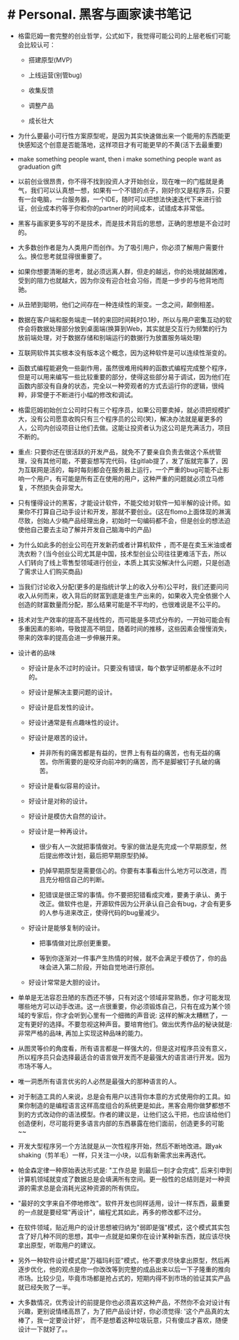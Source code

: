 # # Personal. 黑客与画家读书笔记

- 格雷厄姆一套完整的创业哲学，公式如下，我觉得可能公司的上层老板们可能会比较认可：
  
  - 搭建原型(MVP)
  
  - 上线运营(别管bug)
  
  - 收集反馈
  
  - 调整产品
  
  - 成长壮大

- 为什么要最小可行性方案原型呢，是因为其实快速做出来一个能用的东西能更快感知这个创意是否能落地，这样项目才有可能更早的不黄(活下去最重要)

- make something people want, then i make something people want as graduation gift

- 以前创业很昂贵，你不得不找到投资人才开始创业，现在唯一的门槛就是勇气，我们可以认真想一想，如果有一个不错的点子，刚好你又是程序员，只要有一台电脑，一台服务器，一个IDE，随时可以把想法快速迭代下来进行验证，创业成本约等于你和你的partner的时间成本，试错成本非常低。

- 黑客与画家更多写的不是技术，而是技术背后的思想，正确的思想是不会过时的。

- 大多数创作者是为人类用户而创作。为了吸引用户，你必须了解用户需要什么。换位思考就显得很重要了。

- 如果你想要清晰的思考，就必须远离人群，但走的越远，你的处境就越困难，受到的阻力也就越大，因为你没有迎合社会习俗，而是一步步的与他背地而驰。

- 从丑陋到聪明，他们之间存在一种连续性的渐变。一念之间，颠倒相差。

- 数据在客户端和服务端走一转的来回时间耗时0.1秒，所以与用户密集互动的软件会将数据处理部分放到桌面端(换算到Web，其实就是交互行为频繁的行为放前端处理，对于数据存储和别端运行的数据行为放置服务端处理)

- 互联网软件其实根本没有版本这个概念，因为这种软件是可以连续性渐变的。

- 函数式编程能避免一些副作用，虽然很难用纯粹的函数式编程完成整个程序，但是可以用来编写一些比较重要的部分，使得这些部分易于调试，因为他们在函数内部没有自身的状态，完全以一种旁观者的方式去运行你的逻辑，很纯粹，非常便于不断进行小幅的修改和调试。

- 格雷厄姆初始创立公司时只有三个程序员，如果公司要卖掉，就必须把规模扩大，没有公司愿意收购只有三个程序员的公司(笑)，解决办法就是雇更多的人，公司内创设项目让他们去做。这能让投资者认为这公司是充满活力，项目不断的。

- 重点: 只要你还在很活跃的开发产品，就免不了要亲自负责去做这个系统管理，没有其他可能，不要妄想写完代码，往gitlab提了，发了版就完事了，因为互联网是活的，每时每刻都会在服务器上运行，一个严重的bug可能不止影响一个用户，有可能是所有正在使用的用户，这种严重的问题就必须立马修复，不然损失会非常大。

- 只有懂得设计的黑客，才能设计软件，不能交给对软件一知半解的设计师。如果你不打算自己动手设计和开发，那就不要创业。(这在flomo上面体现的淋漓尽致，创始人少楠产品经理出身，初始时一句编码都不会，但是创业的想法迫使他自己要去主动了解并开发自己脑海中的产品)

- 为什么如此多的创业公司在开发新药或者计算机软件 ，而不是在卖玉米油或者洗衣粉？(当今创业公司尤其是中国，技术型创业公司往往更难活下去，所以人们转向了线上零售型领域进行创业，本质上其实没解决什么问题，只是创造了需求让人们购买商品)

- 当我们讨论收入分配(更多的是指统计学上的收入分布)公平时，我们还要问问收入从何而来，收入背后的财富到底是谁生产出来的，如果收入完全依据个人创造的财富数量而分配，那么结果可能是不平均的，也很难说是不公平的。

- 技术对生产效率的提高不是线性的，而可能是多项式分布的，一开始可能会有多重因素的影响，导致提高不明显，随着时间的推移，这些因素会慢慢消失，带来的效率的提高会进一步伸展开来。

- 设计者的品味
  
  - 好设计是永不过时的设计。只要没有错误，每个数学证明都是永不过时的。
  
  - 好设计是解决主要问题的设计。
  
  - 好设计是启发性的设计。
  
  - 好设计通常是有点趣味性的设计。
  
  - 好设计是艰苦的设计。
    
    - 并非所有的痛苦都是有益的，世界上有有益的痛苦，也有无益的痛苦。你所需要的是咬牙向前冲刺的痛苦，而不是脚被钉子扎破的痛苦。
  
  - 好设计是看似容易的设计。
  
  - 好设计是对称的设计。
  
  - 好设计是模仿大自然的设计。
  
  - 好设计是一种再设计。
    
    - 很少有人一次就把事情做对。专家的做法是先完成一个早期原型，然后提出修改计划，最后把早期原型扔掉。
    
    - 扔掉早期原型是需要信心的。你要有本事看出什么地方可以改进，而且充分相信自己的判断。
    
    - 犯错误是很正常的事情。你不要把犯错看成灾难，要勇于承认、勇于改正。做软件也是，开源软件因为公开承认自己会有bug，才会有更多的人参与进来改正，使得代码的bug量减少。
  
  - 好设计是能够复制的设计。
    
    - 把事情做对比原创更重要。
    
    - 等到你逐渐对一件事产生热情的时候，就不会满足于模仿了，你的品味会进入第二阶段，开始自觉地进行原创。
  
  - 好设计常常是大胆的设计。

- 单单是无法容忍丑陋的东西还不够，只有对这个领域非常熟悉，你才可能发现哪些地方可以动手改进。这一点很重要，你必须锻炼自己，只有在成为某个领域的专家后，你才会听到心里有一个细微的声音说: 这样的解决太糟糕了，一定有更好的选择。不要忽视这种声音。要培育他们。做出优秀作品的秘诀就是: 非常严格的品味, 再加上实现这种品味的能力。

- 从图灵等价的角度看，所有语言都是一样强大的，但是这对程序员没有意义，所以程序员只会选择最适合的语言做开发而不是最强大的语言进行开发。因为市场不等人。

- 唯一洞悉所有语言优劣的人必然是最强大的那种语言的人。

- 对于制造工具的人来说，总是会有用户以违背你本意的方式使用你的工具。如果你制造的是编程语言这样高度组合的系统更是如此，黑客会用你做梦都想不到的方式改动你的语法模型。作者的建议是，让他们这么干把，也应该给他们创造便利，尽可能将更多语言内部的东西暴露在他们面前，创造更多的可能~~

- 开发大型程序另一个方法就是从一次性程序开始，然后不断地改进。跟yak  shaking（剪羊毛）一样，只关注一小块，以后有新需求出来再迭代。

- 帕金森定律一种原始表达形式是: "工作总是 到最后一刻才会完成", 后来引申到计算机领域就变成了数据总是会填满所有空间。更一般性的总结则是对一种资源的需求总是会消耗光这种资源的所有供应。

- "最好的文字来自不停地修改"。软件开发也同样适用，设计一样东西，最重要的一点就是要经常"再设计"，编程尤其如此，再多的修改都不过分。

- 在软件领域，贴近用户的设计思想被归纳为"弱即是强"模式，这个模式其实包含了好几种不同的思想，其中一点就是如果你在设计某种新东西，就应该尽快拿出原型，听取用户的建议。

- 另外一种软件设计模式是"万福玛利亚"模式，他不要求尽快拿出原型，然后再逐步优化，他的观点是你一你改改等到完整的成品出来以后一下子隆重的推向市场。比较少见，毕竟市场都是抢占式的，短期内得不到市场的验证其实产品就已经失败了一半。

- 大多数情况，优秀设计的前提是你也必须喜欢这种产品，不然你不会对设计有兴趣，更别说情绪高昂了，为了把产品设计好，你必须觉得: '这个产品真的太棒了，我一定要设计好'， 而不是想着这种垃圾玩意，只有傻瓜才喜欢，随便设计一下就好了。。
